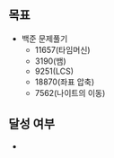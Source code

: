 ## 목표

- 백준 문제풀기
  - 11657(타임머신)
  - 3190(뱀)
  - 9251(LCS)
  - 18870(좌표 압축)
  - 7562(나이트의 이동)

## 달성 여부
- 
